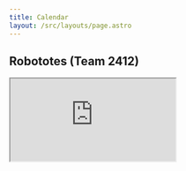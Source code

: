 ```yaml
---
title: Calendar
layout: /src/layouts/page.astro
---
```


## Robototes (Team 2412)

<iframe src="https://calendar.zoho.com/zc/ui/embed/#calendar=77d6be4287b187e51346621cf5f0ed1c3d416d05d460a246ecc5d0741172031bf192d04191bd7c66ae9a30146c184791&type=1&language=en&timezone=America%2FLos_Angeles&showTitle=1&showTimezone=1&view=month&showDetail=1&theme=1&showAttendee=0&showAllEvents=0" />

## Mentor Availability

### Today

<iframe src="https://calendar.zoho.com/zc/ui/embed/#calendar=24d50d61ceee0becd037cfc0e9d40e9005365642d5f373354c2f82d910d97c3410f981ad173f7d5f8ea4e43062a4e4c2&type=1&language=en&timezone=America%2FLos_Angeles&showTitle=1&showTimezone=1&view=day&showDetail=1&theme=1&showAttendee=1&multical=24d50d61ceee0becd037cfc0e9d40e9005365642d5f373354c2f82d910d97c3410f981ad173f7d5f8ea4e43062a4e4c2" />

### This week

<iframe src="https://calendar.zoho.com/zc/ui/embed/#calendar=24d50d61ceee0becd037cfc0e9d40e9005365642d5f373354c2f82d910d97c3410f981ad173f7d5f8ea4e43062a4e4c2&type=1&language=en&timezone=America%2FLos_Angeles&showTitle=1&showTimezone=1&view=week&showDetail=1&theme=1&showAttendee=1&multical=24d50d61ceee0becd037cfc0e9d40e9005365642d5f373354c2f82d910d97c3410f981ad173f7d5f8ea4e43062a4e4c2" />
